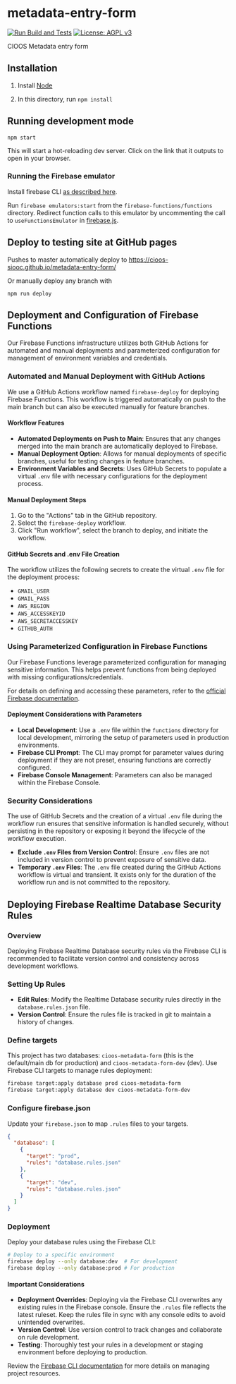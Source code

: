 # metadata-entry-form

[![Run Build and Tests](https://github.com/cioos-siooc/metadata-entry-form/actions/workflows/run-build-tests.yaml/badge.svg)](https://github.com/cioos-siooc/metadata-entry-form/actions/workflows/run-build-tests.yaml)
[![License: AGPL v3](https://img.shields.io/badge/License-AGPL_v3-blue.svg)](https://www.gnu.org/licenses/agpl-3.0)

CIOOS Metadata entry form

## Installation

1. Install [Node](https://nodejs.org/en/download/)

2. In this directory, run `npm install`

## Running development mode

`npm start`

This will start a hot-reloading dev server. Click on the link that it outputs to open in your browser.

### Running the Firebase emulator

Install firebase CLI [as described here](https://firebase.google.com/docs/emulator-suite/install_and_configure).

Run `firebase emulators:start` from the `firebase-functions/functions` directory.
Redirect function calls to this emulator by uncommenting the call to `useFunctionsEmulator` in [firebase.js](firebase.js).

## Deploy to testing site at GitHub pages

Pushes to master automatically deploy to <https://cioos-siooc.github.io/metadata-entry-form/>

Or manually deploy any branch with

`npm run deploy`

## Deployment and Configuration of Firebase Functions

Our Firebase Functions infrastructure utilizes both GitHub Actions for automated and manual deployments and parameterized configuration for management of environment variables and credentials.

### Automated and Manual Deployment with GitHub Actions

We use a GitHub Actions workflow named `firebase-deploy` for deploying Firebase Functions. This workflow is triggered automatically on push to the main branch but can also be executed manually for feature branches.

#### Workflow Features

- **Automated Deployments on Push to Main**: Ensures that any changes merged into the main branch are automatically deployed to Firebase.
- **Manual Deployment Option**: Allows for manual deployments of specific branches, useful for testing changes in feature branches. 
- **Environment Variables and Secrets**: Uses GitHub Secrets to populate a virtual `.env` file with necessary configurations for the deployment process.

#### Manual Deployment Steps

1. Go to the "Actions" tab in the GitHub repository.
2. Select the `firebase-deploy` workflow.
3. Click "Run workflow", select the branch to deploy, and initiate the workflow.

#### GitHub Secrets and .env File Creation

The workflow utilizes the following secrets to create the virtual `.env` file for the deployment process:

- `GMAIL_USER`
- `GMAIL_PASS`
- `AWS_REGION`
- `AWS_ACCESSKEYID`
- `AWS_SECRETACCESSKEY`
- `GITHUB_AUTH`

### Using Parameterized Configuration in Firebase Functions

Our Firebase Functions leverage parameterized configuration for managing sensitive information. This helps prevent functions from being deployed with missing configurations/credentials.

For details on defining and accessing these parameters, refer to the [official Firebase documentation](https://firebase.google.com/docs/functions/config-env?gen=1st).

#### Deployment Considerations with Parameters

- **Local Development**: Use a `.env` file within the `functions` directory for local development, mirroring the setup of parameters used in production environments.
- **Firebase CLI Prompt**: The CLI may prompt for parameter values during deployment if they are not preset, ensuring functions are correctly configured.
- **Firebase Console Management**: Parameters can also be managed within the Firebase Console.

### Security Considerations

The use of GitHub Secrets and the creation of a virtual `.env` file during the workflow run ensures that sensitive information is handled securely, without persisting in the repository or exposing it beyond the lifecycle of the workflow execution. 

- **Exclude `.env` Files from Version Control**: Ensure `.env` files are not included in version control to prevent exposure of sensitive data.
- **Temporary `.env` Files**: The `.env` file created during the GitHub Actions workflow is virtual and transient. It exists only for the duration of the workflow run and is not committed to the repository.

## Deploying Firebase Realtime Database Security Rules

### Overview

Deploying Firebase Realtime Database security rules via the Firebase CLI is recommended to facilitate version control and consistency across development workflows.

### Setting Up Rules

- **Edit Rules**: Modify the Realtime Database security rules directly in the `database.rules.json` file.
- **Version Control**: Ensure the rules file is tracked in git to maintain a history of changes.

### Define targets

This project has two databases: `cioos-metadata-form` (this is the default/main db for production) and `cioos-metadata-form-dev` (dev). 
Use Firebase CLI targets to manage rules deployment:

```bash
firebase target:apply database prod cioos-metadata-form
firebase target:apply database dev cioos-metadata-form-dev
```

### Configure firebase.json

Update your `firebase.json` to map `.rules` files to your targets.
```json
{
  "database": [
    {
      "target": "prod",
      "rules": "database.rules.json"
    },
    {
      "target": "dev",
      "rules": "database.rules.json"
    }
  ]
}
```

### Deployment

Deploy your database rules using the Firebase CLI:

```bash
# Deploy to a specific environment
firebase deploy --only database:dev  # For development
firebase deploy --only database:prod # For production
```

#### Important Considerations

- **Deployment Overrides**: Deploying via the Firebase CLI overwrites any existing rules in the Firebase console. Ensure the `.rules` file reflects the latest ruleset. Keep the rules file in sync with any console edits to avoid unintended overwrites.
- **Version Control**: Use version control to track changes and collaborate on rule development.
- **Testing**: Thoroughly test your rules in a development or staging environment before deploying to production.

Review the [Firebase CLI documentation](https://firebase.google.com/docs/cli) for more details on managing project resources.